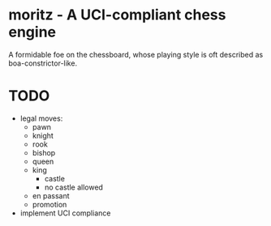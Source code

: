 moritz - A UCI-compliant chess engine
=================================================

A formidable foe on the chessboard, whose playing style is oft described as boa-constrictor-like.

TODO
====

* legal moves:
  - pawn
  - knight
  - rook
  - bishop
  - queen
  - king
    - castle
    - no castle allowed
  - en passant
  - promotion
* implement UCI compliance
